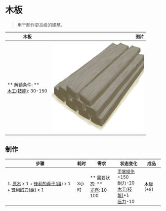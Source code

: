 # 木板  
> 用于制作更高级的建筑。  
  
  木板  |   图片   
 ----  |  ----:   
 ** 解锁条件: **<br>[木工(技能)](Skill_Woodworking.md): 30-150  |  <img decoding="async" src="Sprite/Planks.png" href="a.md" style="max-width:300px;max-height:300px;">   
  
## 制作  
步骤  |  耗时  |  需求  |  状态变化  |  成品  
----  |  ----  |  ----  |  ----  |  ----  
1. [原木](Log.md) x 1 + [锋利的斧子(组)](GpTag_AxeAdv.md) x 1 + [锋利的刀(组)](GpTag_CutterAdv.md) x 1  |  3小时  |  ** 需要状态: **<br>[光亮](Light.md): 10-100  |  [手掌损伤](HandDamage.md)+150<br>[耐力](Stamina.md)-20<br>[木工(技能)](Skill_Woodworking.md)+1<br>[压力](Stress.md)-10  |  [木板](Plank.md)(+8)  


<script>document.title="木板 - 卡牌生存百科 Card Survival Wiki";</script>